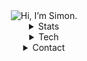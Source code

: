 <div align="center">
  <img alt="Hi, I’m Simon." src="https://capsule-render.vercel.app/api?type=blur&height=270&color=663399&text=Hi%2C%20I%E2%80%99m%20Simon.&textBg=false&section=header&reversal=false&fontColor=000000&animation=fadeIn&stroke=ffffff">  
  <details>
  <summary>Stats</summary>
    <img src="https://github-readme-streak-stats-seven-azure.vercel.app/?user=Xeimyn&theme=transparent&hide_border=true&date_format=n%2Fj%5B%2FY%5D&background-type=solid&properties=background&currStreakNum=663399&fire=ffffff&ring=663399&currStreakLabel=ffffff&sideNums=ffffff&sideLabels=ffffff&dates=ffffff" alt="GitHub Streak Stats" />
    <br />    
    <img src="https://github-readme-stats.vercel.app/api?username=xeimyn&theme=transparent&hide_border=true&title_color=ffffff&show_icons=true&include_all_commits=true&ring_color=663399&icon_color=663399" alt="Github Stats Card" " />
    <br />
    <img src="https://github-readme-stats.vercel.app/api/top-langs?username=xeimyn&theme=transparent&hide_border=true&title_color=ffffff" alt="Most used Languages" />
    <br />
    <!--START_SECTION:waka-->

```rust
From: 19 October 2025 - To: 26 October 2025

Total Time: 0 secs

No activity tracked
```

<!--END_SECTION:waka-->
  </details>
  <details>
    <summary>Tech</summary>
    <img alt="Linux" src="https://img.shields.io/badge/Linux-FCC624.svg?style=for-the-badge&logo=Linux&logoColor=black"/>
    <img alt="Docker" src="https://img.shields.io/badge/Docker-2496ED.svg?style=for-the-badge&logo=Docker&logoColor=white"/>
    <img alt="Portainer" src="https://img.shields.io/badge/Portainer-13BEF9.svg?style=for-the-badge&logo=Portainer&logoColor=white"/>
    <img alt="Nginx" src="https://img.shields.io/badge/Nginx%20Proxy%20Manager-F15833.svg?style=for-the-badge&logo=Nginx-Proxy-Manager&logoColor=white"/>
    <img alt="Ollama" src="https://img.shields.io/badge/Ollama-000000.svg?style=for-the-badge&logo=Ollama&logoColor=white"/>
    <img alt="Jellyfin" src="https://img.shields.io/badge/Jellyfin-00A4DC.svg?style=for-the-badge&logo=Jellyfin&logoColor=white"/>
    <img alt="Homarr" src="https://img.shields.io/badge/Homarr-FA5252.svg?style=for-the-badge&logo=Homarr&logoColor=white"/>
    <img alt="radarr" src="https://img.shields.io/badge/radarr-FFCB3D.svg?style=for-the-badge&logo=radarr&logoColor=black"/>
    <img alt="sonarr" src="https://img.shields.io/badge/sonarr-2596BE.svg?style=for-the-badge&logo=sonarr&logoColor=white"/>
    <img alt="qbittorrent" src="https://img.shields.io/badge/qbittorrent-2F67BA.svg?style=for-the-badge&logo=qbittorrent&logoColor=white"/>
    <img alt="Python" src="https://img.shields.io/badge/Python-3776AB.svg?style=for-the-badge&logo=Python&logoColor=white"/>
    <img alt="FastAPI" src="https://img.shields.io/badge/FastAPI-009688.svg?style=for-the-badge&logo=FastAPI&logoColor=white"/>
    <img alt="SQLite" src="https://img.shields.io/badge/SQLite-003B57.svg?style=for-the-badge&logo=SQLite&logoColor=white"/>
    <img alt="Selenium" src="https://img.shields.io/badge/Selenium-43B02A.svg?style=for-the-badge&logo=Selenium&logoColor=white"/>
    <img alt="NumPy" src="https://img.shields.io/badge/NumPy-013243.svg?style=for-the-badge&logo=NumPy&logoColor=white"/>
    <img alt="Qt" src="https://img.shields.io/badge/Qt-41CD52.svg?style=for-the-badge&logo=Qt&logoColor=white"/>
    <img alt="Socket" src="https://img.shields.io/badge/Socket.io-010101.svg?style=for-the-badge&logo=socketdotio&logoColor=white"/>
    <img alt="HTML5" src="https://img.shields.io/badge/HTML5-E34F26.svg?style=for-the-badge&logo=HTML5&logoColor=white"/>
    <img alt="CSS" src="https://img.shields.io/badge/CSS-663399.svg?style=for-the-badge&logo=CSS&logoColor=white"/>
    <img alt="JavaScript" src="https://img.shields.io/badge/JavaScript-F7DF1E.svg?style=for-the-badge&logo=JavaScript&logoColor=black"/>
    <img alt="Node" src="https://img.shields.io/badge/Node.js-5FA04E.svg?style=for-the-badge&logo=nodedotjs&logoColor=white"/>
    <img alt="Svelte" src="https://img.shields.io/badge/Svelte-FF3E00.svg?style=for-the-badge&logo=Svelte&logoColor=white"/>
    <img alt="Go" src="https://img.shields.io/badge/Go-00ADD8.svg?style=for-the-badge&logo=Go&logoColor=white"/>
    <img alt="Godot" src="https://img.shields.io/badge/Godot%20Engine-478CBF.svg?style=for-the-badge&logo=Godot-Engine&logoColor=white"/>
    <img alt="Git" src="https://img.shields.io/badge/Git-F05032.svg?style=for-the-badge&logo=Git&logoColor=white"/>
    <img alt=".ENV" src="https://img.shields.io/badge/.ENV-ECD53F.svg?style=for-the-badge&logo=dotenv&logoColor=black"/>
    <img alt="JSON" src="https://img.shields.io/badge/JSON-000000.svg?style=for-the-badge&logo=JSON&logoColor=white"/>
    <img alt="TOML" src="https://img.shields.io/badge/TOML-9C4121.svg?style=for-the-badge&logo=TOML&logoColor=white"/>
    <img alt="YAML" src="https://img.shields.io/badge/YAML-CB171E.svg?style=for-the-badge&logo=YAML&logoColor=white"/>
    <img alt="Fiverr" src="https://img.shields.io/badge/Fiverr-1DBF73.svg?style=for-the-badge&logo=Fiverr&logoColor=white"/>
    <img alt="Codewars" src="https://img.shields.io/badge/Codewars-B1361E.svg?style=for-the-badge&logo=Codewars&logoColor=white"/>
    <img alt="Figma" src="https://img.shields.io/badge/Figma-F24E1E.svg?style=for-the-badge&logo=Figma&logoColor=white"/>
    <img alt="Chocolatey" src="https://img.shields.io/badge/Chocolatey-80B5E3.svg?style=for-the-badge&logo=Chocolatey&logoColor=white"/>
    <img alt="Chrome" src="https://img.shields.io/badge/Chrome%20Web%20Store-4285F4.svg?style=for-the-badge&logo=Chrome-Web-Store&logoColor=white"/>
    <img alt="Discord" src="https://img.shields.io/badge/Discord-5865F2.svg?style=for-the-badge&logo=Discord&logoColor=white"/>
    <img alt="VirtualBox" src="https://img.shields.io/badge/VirtualBox-2F61B4.svg?style=for-the-badge&logo=VirtualBox&logoColor=white"/>
  </details>
  <details>
    <summary>Contact</summary>
    <a href="https://discordapp.com/users/833086124384976907">
          <img alt="Discord" src="https://dcbadge.limes.pink/api/shield/833086124384976907?&theme=gray"/>
    </a>
  </details>
</div>
